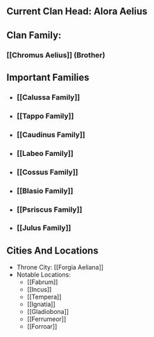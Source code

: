 ## Current Clan Head: Alora Aelius
## Clan Family:
### [[Chromus Aelius]] (Brother)

## Important Families
* ### [[Calussa Family]]
* ### [[Tappo Family]]
* ### [[Caudinus Family]]
* ### [[Labeo Family]]
* ### [[Cossus Family]]
* ### [[Blasio Family]]
* ### [[Psriscus Family]]
* ### [[Julus Family]]
## Cities And Locations
* Throne City: [[Forgia Aeliana]]
* Notable Locations:
	* [[Fabrum]]
	* [[Incus]]
	* [[Tempera]]
	* [[Ignatia]]
	* [[Gladiobona]]
	* [[Ferrumeor]]
	* [[Forroar]]